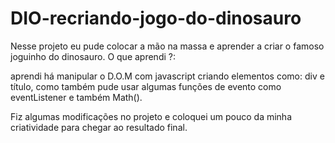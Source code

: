 # DIO-recriando-jogo-do-dinosauro
Nesse projeto eu pude colocar a mão na massa e aprender a criar o famoso joguinho do dinosauro.
O que aprendi ?:

aprendi há manipular o D.O.M com javascript criando elementos como: div e título, como também pude usar algumas funções de evento como eventListener e também Math().

Fiz algumas modificações no projeto e coloquei um pouco da minha criatividade para chegar ao resultado final.

